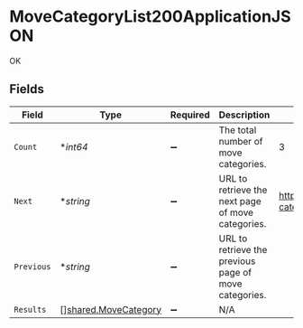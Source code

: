 # MoveCategoryList200ApplicationJSON

OK


## Fields

| Field                                                        | Type                                                         | Required                                                     | Description                                                  | Example                                                      |
| ------------------------------------------------------------ | ------------------------------------------------------------ | ------------------------------------------------------------ | ------------------------------------------------------------ | ------------------------------------------------------------ |
| `Count`                                                      | **int64*                                                     | :heavy_minus_sign:                                           | The total number of move categories.                         | 3                                                            |
| `Next`                                                       | **string*                                                    | :heavy_minus_sign:                                           | URL to retrieve the next page of move categories.            | https://pokeapi.co/api/v2/move-category/?offset=20&limit=20  |
| `Previous`                                                   | **string*                                                    | :heavy_minus_sign:                                           | URL to retrieve the previous page of move categories.        |                                                              |
| `Results`                                                    | [][shared.MoveCategory](../../models/shared/movecategory.md) | :heavy_minus_sign:                                           | N/A                                                          |                                                              |